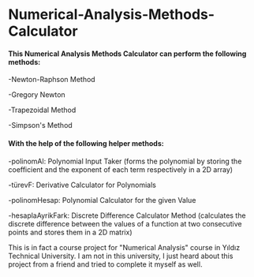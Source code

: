 # Numerical-Analysis-Methods-Calculator

#### This Numerical Analysis Methods Calculator can perform the following methods:
-Newton-Raphson Method

-Gregory Newton

-Trapezoidal Method

-Simpson's Method

#### With the help of the following helper methods:
-polinomAl: Polynomial Input Taker (forms the polynomial by storing the coefficient and the exponent of each term respectively in a 2D array)

-türevF: Derivative Calculator for Polynomials 

-polinomHesap: Polynomial Calculator for the given Value 

-hesaplaAyrikFark: Discrete Difference Calculator Method (calculates the discrete difference between the values of a function at two consecutive points and stores them in a 2D matrix)


This is in fact a course project for "Numerical Analysis" course in Yıldız Technical University. I am not in this university, I just heard about this project from a friend and tried to complete it myself as well.
